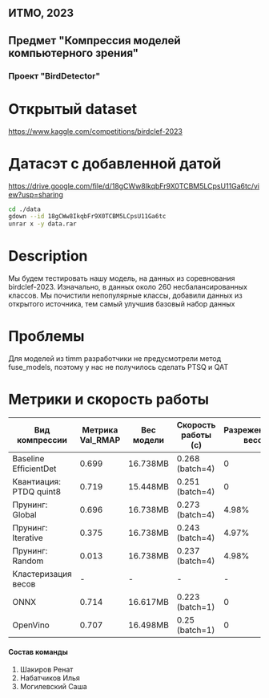 ## ИТМО, 2023
## Предмет "Компрессия моделей компьютерного зрения"

### Проект "BirdDetector"


# Открытый dataset
https://www.kaggle.com/competitions/birdclef-2023


# Датасэт с добавленной датой 
https://drive.google.com/file/d/18gCWw8IkqbFr9X0TCBM5LCpsU11Ga6tc/view?usp=sharing

```bash
cd ./data
gdown --id 18gCWw8IkqbFr9X0TCBM5LCpsU11Ga6tc
unrar x -y data.rar

```

# Description  
Мы будем тестировать нашу модель, на данных из соревнования birdclef-2023. Изначально, в данных около 260 несбалансированных классов.
Мы почистили непопулярные классы, добавили данных из открытого источника, тем самый улучшив базовый набор данных

# Проблемы
Для моделей из timm разработчики не предусмотрели метод fuse_models, поэтому у нас не получилось сделать PTSQ и QAT

# Метрики и скорость работы
| Вид компрессии          | Метрика Val_RMAP  | Вес модели | Скорость работы (с)| Разреженность весов | 
|-------------------------|-------------------|------------|--------------------|---------------------|
| Baseline EfficientDet   |     0.699         | 16.738MB   |  0.268 (batch=4)   | 0                   | 
| Квантиация: PTDQ quint8 |     0.719         | 15.448MB   |  0.251 (batch=4)   | 0                   |
| Прунинг: Global         |     0.696         | 16.738MB   |  0.273 (batch=4)   | 4.98%               |
| Прунинг: Iterative      |     0.375         | 16.738MB   |  0.243 (batch=4)   | 4.97%               |
| Прунинг: Random         |     0.013         | 16.738MB   |  0.237 (batch=4)   | 4.98%               |
| Кластеризация весов     |     -             | -          |  -                 | -                   |
| ONNX                    |     0.714         | 16.617MB   |  0.223 (batch=1)   | 0                   |
| OpenVino                |     0.707         | 16.498MB   |  0.25  (batch=1)   | 0                   |



#### Состав команды
1. Шакиров Ренат
2. Набатчиков Илья
3. Могилевский Саша
